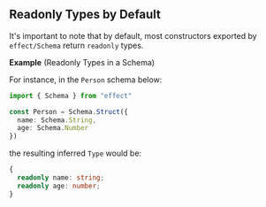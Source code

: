 ## Readonly Types by Default

It's important to note that by default, most constructors exported by
`effect/Schema` return `readonly` types.

**Example** (Readonly Types in a Schema)

For instance, in the `Person` schema below:

```ts twoslash
import { Schema } from "effect"

const Person = Schema.Struct({
  name: Schema.String,
  age: Schema.Number
})
```

the resulting inferred `Type` would be:

```ts showLineNumbers=false "readonly"
{
  readonly name: string;
  readonly age: number;
}
```
